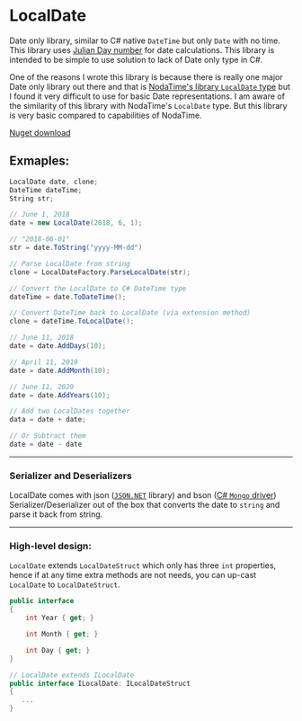 # LocalDate

Date only library, similar to C# native `DateTime` but only `Date` with no time. This library uses [Julian Day number](https://en.wikipedia.org/wiki/Julian_day) for date calculations. This library is intended to be simple to use solution to lack of Date only type in  C#.

One of the reasons I wrote this library is because there is really one major Date only library out there and that is [NodaTime's library `LocalDate` type](https://nodatime.org/2.2.x/api/NodaTime.LocalDate.html) but I found it very difficult to use for basic Date representations. I am aware of the similarity of this library with NodaTime's `LocalDate` type. But this library is very basic compared to capabilities of NodaTime. 

[Nuget download](https://www.nuget.org/packages/LocalDate/1.0.0)

## Exmaples:
```csharp
LocalDate date, clone;
DateTime dateTime;
String str;

// June 1, 2018
date = new LocalDate(2018, 6, 1);

// "2018-06-01"
str = date.ToString("yyyy-MM-dd")

// Parse LocalDate from string
clone = LocalDateFactory.ParseLocalDate(str);

// Convert the LocalDate to C# DateTime type
dateTime = date.ToDateTime();

// Convert DateTime back to LocalDate (via extension method)
clone = dateTime.ToLocalDate();

// June 11, 2018
date = date.AddDays(10);

// April 11, 2019
date = date.AddMonth(10);

// June 11, 2029
date = date.AddYears(10);

// Add two LocalDates together
data = date + date;

// Or Subtract them
date = date - date
```
---------
### Serializer and Deserializers
LocalDate comes with json ([`JSON.NET`](https://github.com/JamesNK/Newtonsoft.Json) library) and bson ([C# `Mongo` driver](https://github.com/mongodb/mongo-csharp-driver)) Serializer/Deserializer out of the box that converts the date to `string` and parse it back from string.

---------
### High-level design:
`LocalDate` extends `LocalDateStruct` which only has three `int` properties, hence if at any time extra methods are not needs, you can up-cast `LocalDate` to  `LocalDateStruct`.

```csharp
public interface 
{
    int Year { get; }

    int Month { get; }

    int Day { get; }
}

// LocalDate extends ILocalDate
public interface ILocalDate: ILocalDateStruct
{
   ...
}
```
